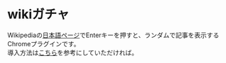 # wikiガチャ
Wikipediaの[日本語ページ](https://ja.wikipedia.org/wiki/)でEnterキーを押すと、ランダムで記事を表示するChromeプラグインです。  
導入方法は[こちら](https://pro-broccoli.com/2022/09/23/wiki_gacha/)を参考にしていただければ。
